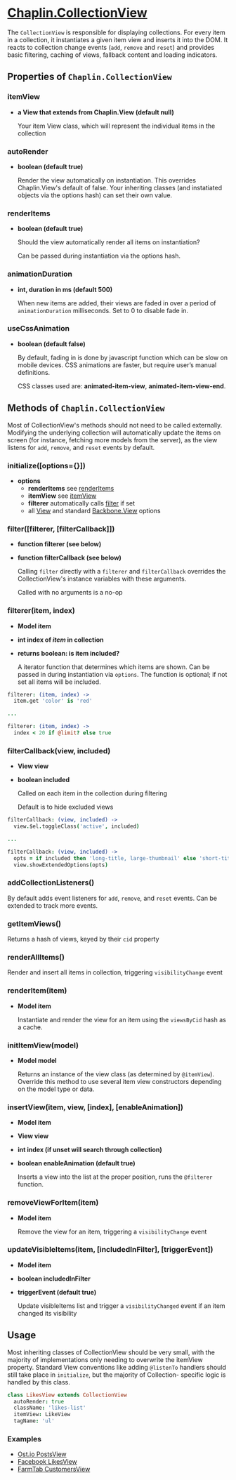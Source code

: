 # [Chaplin.CollectionView](src/chaplin/views/collection_view.coffee)

The `CollectionView` is responsible for displaying collections. For every item in a collection, it instantiates a given item view and inserts it into the DOM. It reacts to collection change events (`add`, `remove` and `reset`) and provides basic filtering, caching of views, fallback content and loading indicators.

## Properties of `Chaplin.CollectionView`

<a id="itemView"></a>
### itemView
* **a View that extends from Chaplin.View (default null)**

  Your item View class, which will represent the individual items
  in the collection

<a id="autoRender"></a>
### autoRender
* **boolean (default true)**

  Render the view automatically on instantiation. This overrides
  Chaplin.View's default of false. Your inheriting classes (and
  instatiated objects via the options hash) can set their own value.

<a id="renderItems"></a>
###  renderItems
* **boolean (default true)**

  Should the view automatically render all items on instantiation?

  Can be passed during instantiation via the options hash.

<a id="animationDuration"></a>
### animationDuration
* **int, duration in ms (default 500)**

  When new items are added, their views are faded in over a period of
  `animationDuration` milliseconds. Set to 0 to disable fade in.

<a id="useCssAnimation"></a>
### useCssAnimation
* **boolean (default false)**

  By default, fading in is done by javascript function which can be
  slow on mobile devices. CSS animations are faster,
  but require user’s manual definitions.

  CSS classes used are: **animated-item-view**, **animated-item-view-end**.

<a id="methods-overview"></a>
## Methods of `Chaplin.CollectionView`
  Most of CollectionView's methods should not need to be called
  externally. Modifying the underlying collection will automatically
  update the items on screen (for instance, fetching more models
  from the server), as the view listens for `add`, `remove`, and
  `reset` events by default.

<a id="initialize"></a>
### initialize([options={}])
* **options**
    * **renderItems** see [renderItems](#renderItems)
    * **itemView** see [itemView](#itemView)
    * **filterer** automatically calls [filter](#filter) if set
    * all [View](./chaplin.view.md#initialize) and standard
    [Backbone.View](http://backbonejs.org/#View-constructor) options

<a id="filter"></a>
### filter([filterer, [filterCallback]])
* **function filterer (see below)**
* **function filterCallback (see below)**

  Calling `filter` directly with a `filterer` and `filterCallback` overrides
  the CollectionView's instance variables with these arguments.

  Called with no arguments is a no-op

<a id="filterer"></a>
### filterer(item, index)
* **Model item**
* **int index of ***item*** in collection**
* **returns boolean: is item included?**

  A iterator function that determines which items are shown. Can be passed
  in during instantiation via `options`. The function is optional; if not
  set all items will be included.

```coffeescript
filterer: (item, index) ->
  item.get 'color' is 'red'

...

filterer: (item, index) ->
  index < 20 if @limit? else true

```

<a id="filterCallback"></a>
### filterCallback(view, included)
* **View view**
* **boolean included**

  Called on each item in the collection during filtering

  Default is to hide excluded views

```coffeescript
filterCallback: (view, included) ->
  view.$el.toggleClass('active', included)

...

filterCallback: (view, included) ->
  opts = if included then 'long-title, large-thumbnail' else 'short-title, small-thumbnail'
  view.showExtendedOptions(opts)
```

<a id="addCollectionListeners"></a>
### addCollectionListeners()

  By default adds event listeners for `add`, `remove`, and `reset` events. Can
  be extended to track more events.

<a id="getItemViews"></a>
### getItemViews()

  Returns a hash of views, keyed by their `cid` property

<a id="renderAllItems"></a>
### renderAllItems()

  Render and insert all items in collection, triggering `visibilityChange` event

<a id="renderItem"></a>
### renderItem(item)
* **Model item**

  Instantiate and render the view for an item using the `viewsByCid`
  hash as a cache.

<a id="initItemView"></a>
### initItemView(model)
* **Model model**

  Returns an instance of the view class (as determined by `@itemView`).
  Override this method to use several item view constructors depending
  on the model type or data.

<a id="insertView"></a>
### insertView(item, view, [index], [enableAnimation])
* **Model item**
* **View view**
* **int index (if unset will search through collection)**
* **boolean enableAnimation (default true)**

  Inserts a view into the list at the proper position, runs the `@filterer`
  function.

<a id="removeViewForItem"></a>
### removeViewForItem(item)
* **Model item**

  Remove the view for an item, triggering a `visibilityChange` event

<a id="updateVisibleItems"></a>
### updateVisibleItems(item, [includedInFilter], [triggerEvent])
* **Model item**
* **boolean includedInFilter**
* **triggerEvent (default true)**

  Update visibleItems list and trigger a `visibilityChanged` event
  if an item changed its visibility


## Usage
Most inheriting classes of CollectionView should be very small, with
the majority of implementations only needing to overwrite the itemView
property. Standard View conventions like adding `@listenTo` handlers
should still take place in `initialize`, but the majority of Collection-
specific logic is handled by this class.

```coffeescript
class LikesView extends CollectionView
  autoRender: true
  className: 'likes-list'
  itemView: LikeView
  tagName: 'ul'
```

### Examples

* [Ost.io PostsView](https://github.com/paulmillr/ostio/blob/master/app/views/post/posts-view.coffee)
* [Facebook LikesView](https://github.com/chaplinjs/facebook-example/blob/master/coffee/views/likes_view.coffee)
* [FarmTab CustomersView](https://github.com/akre54/FT/blob/master/app/views/customers_collection_view.coffee)
